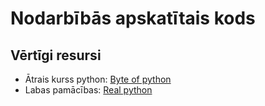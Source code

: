 # Nodarbībās apskatītais kods

## Vērtīgi resursi
* Ātrais kurss python: [Byte of python](https://python.swaroopch.com/)
* Labas pamācības: [Real python](https://realpython.com/)